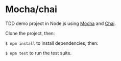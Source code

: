 # Mocha/chai

TDD demo project in Node.js using [Mocha](https://mochajs.org/) and [Chai](http://www.chaijs.com/).

Clone the project, then:

`$ npm install` to install dependencies, then:

`$ npm test` to run the test suite.
